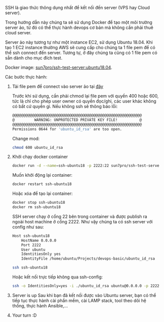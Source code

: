 SSH là giao thức thông dụng nhất để kết nối đến server (VPS hay Cloud server).

Trong hướng dẫn này chúng ta sẽ sử dụng Docker để tạo một môi trường server ảo, từ đó có thể thực hành devops cơ bản mà không cần phải thuê cloud server.

Server ảo này tương tự như một instance EC2, sử dụng Ubuntu 18.04. Khi tạo 1 EC2 instance thường AWS sẽ cung cấp cho chúng ta 1 file pem để có thể ssh connect đến server. Tương tự, ở đây chúng ta cũng có 1 file pem có sẵn dành cho mục đích test.

Docker image: [sun7pro/ssh-test-server:ubuntu18.04](https://github.com/sun7pro/docker-library/tree/master/ssh-test-server).

Các bước thực hành:

1. Tải file pem để connect vào server ảo tại [đây](https://github.com/sun7pro/docker-library/blob/master/ssh-test-server/ubuntu_id_rsa)

    Trước khi sử dụng, cần phải chmod lại file pem với quyền 400 hoặc 600, tức là chỉ cho phép user owner có quyền đọc/ghi, các user khác không có bất cứ quyền gì. Nếu không ssh sẽ thông báo lỗi:
    ```sh
    @@@@@@@@@@@@@@@@@@@@@@@@@@@@@@@@@@@@@@@@@@@@@@@@@@@@@@@@@@@
    @         WARNING: UNPROTECTED PRIVATE KEY FILE!          @
    @@@@@@@@@@@@@@@@@@@@@@@@@@@@@@@@@@@@@@@@@@@@@@@@@@@@@@@@@@@
    Permissions 0644 for 'ubuntu_id_rsa' are too open.
    ```

    Change mod:
    ```sh
    chmod 600 ubuntu_id_rsa
    ```
2. Khởi chạy docker container
    ```sh
    docker run -d --name=ssh-ubuntu18 -p 2222:22 sun7pro/ssh-test-server:ubuntu18.04
    ```

    Muốn khởi động lại container:

    ```sh
    docker restart ssh-ubuntu18
    ```

    Hoặc xóa để tạo lại container:

    ```sh
    docker stop ssh-ubuntu18
    docker rm ssh-ubuntu18
    ```

    SSH server chạy ở cổng 22 bên trong container và được publish ra ngoài host machine ở cổng 2222. Như vậy chúng ta có ssh server với config như sau:

    ```sh
    Host ssh-ubuntu18
        HostName 0.0.0.0
        Port 2222
        User ubuntu
        IdentitiesOnly yes
        IdentityFile /home/ubuntu/Projects/devops-basic/ubuntu_id_rsa
    ```

    ```sh
    ssh ssh-ubuntu18
    ```

    Hoặc kết nối trực tiếp không qua ssh-config:

    ```sh
    ssh -o IdentitiesOnly=yes -i ./ubuntu_id_rsa ubuntu@0.0.0.0 -p 2222
    ```
3. Server is up
    Sau khi bạn đã kết nối được vào Ubuntu server, bạn có thể tiếp tục thực hành cài phần mềm, cài LAMP stack, tool theo dõi hệ thống, thực hành Ansible,...
4. Your turn :D
